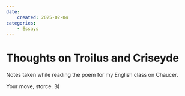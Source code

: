 ```yaml
---
date:
    created: 2025-02-04
categories:
    - Essays
---
```


# Thoughts on Troilus and Criseyde

Notes taken while reading the poem for my English class on Chaucer.
<!-- more -->

Your move, storce. B)
